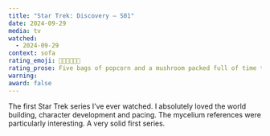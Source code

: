 ```yaml
---
title: "Star Trek: Discovery – S01"
date: 2024-09-29
media: tv
watched:
  - 2024-09-29
context: sofa
rating_emoji: 🍿🍿🍿🍿🍿🍄
rating_prose: Five bags of popcorn and a mushroom packed full of time traveling mycelium.
warning:
award: false
---
```


The first Star Trek series I’ve ever watched. I absolutely loved the world building, character development and pacing. The mycelium references were particularly interesting. A very solid first series.
